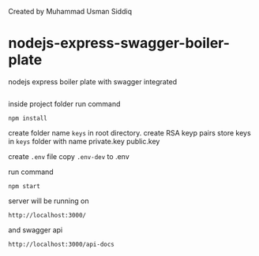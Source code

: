 Created by Muhammad Usman Siddiq
# nodejs-express-swagger-boiler-plate
nodejs express boiler plate with swagger integrated
```git clone https://github.com/usmansiddiq000/nodejs-express-swagger-boiler-plate.git
```
inside project folder run command
```
npm install
```
create folder name ```keys``` in root directory. 
create RSA keyp pairs
store keys in `keys` folder with name
private.key
public.key

create `.env` file
copy `.env-dev` to .env

run command
```
npm start
```
server will be running on 
```
http://localhost:3000/
```
and swagger api 

```
http://localhost:3000/api-docs
```
